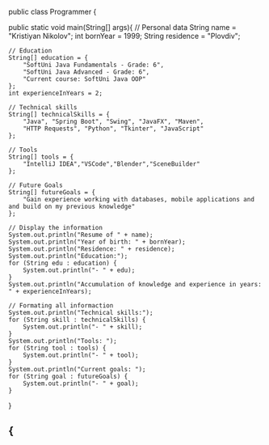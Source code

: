 public class Programmer {

public static void main(String[] args){
    // Personal data
    String name = "Kristiyan Nikolov";
    int bornYear = 1999;
    String residence = "Plovdiv";

    // Education
    String[] education = {
        "SoftUni Java Fundamentals - Grade: 6",
        "SoftUni Java Advanced - Grade: 6",
        "Current course: SoftUni Java OOP"
    };
    int experienceInYears = 2;

    // Technical skills
    String[] technicalSkills = {
        "Java", "Spring Boot", "Swing", "JavaFX", "Maven",
        "HTTP Requests", "Python", "Tkinter", "JavaScript"
    };

    // Tools
    String[] tools = {
        "IntelliJ IDEA","VSCode","Blender","SceneBuilder"
    };

    // Future Goals
    String[] futureGoals = {
        "Gain experience working with databases, mobile applications and and build on my previous knowledge"
    };

    // Display the information
    System.out.println("Resume of " + name);
    System.out.println("Year of birth: " + bornYear);
    System.out.println("Residence: " + residence);
    System.out.println("Education:");
    for (String edu : education) {
        System.out.println("- " + edu);
    }
    System.out.println("Accumulation of knowledge and experience in years: " + experienceInYears);

    // Formating all informaction
    System.out.println("Technical skills:");
    for (String skill : technicalSkills) {
        System.out.println("- " + skill);
    }
    System.out.println("Tools: ");
    for (String tool : tools) {
        System.out.println("- " + tool);
    }
    System.out.println("Current goals: ");
    for (String goal : futureGoals) {
        System.out.println("- " + goal);
    }
}
## {
